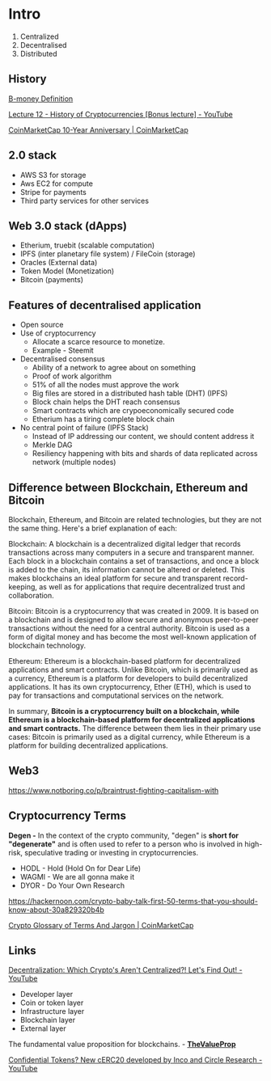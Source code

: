 # Intro

1. Centralized
2. Decentralised
3. Distributed

## History

[B-money Definition](https://www.investopedia.com/terms/b/bmoney.asp)

[Lecture 12 - History of Cryptocurrencies [Bonus lecture] - YouTube](https://www.youtube.com/watch?v=1VYs_zZsorU)

[CoinMarketCap 10-Year Anniversary | CoinMarketCap](https://coinmarketcap.com/events/cmc-10y-ann/)

## 2.0 stack

- AWS S3 for storage
- Aws EC2 for compute
- Stripe for payments
- Third party services for other services

## Web 3.0 stack (dApps)

- Etherium, truebit (scalable computation)
- IPFS (inter planetary file system) / FileCoin (storage)
- Oracles (External data)
- Token Model (Monetization)
- Bitcoin (payments)

## Features of decentralised application

- Open source
- Use of cryptocurrency
    - Allocate a scarce resource to monetize.
    - Example - Steemit
- Decentralised consensus
    - Ability of a network to agree about on something
    - Proof of work algorithm
    - 51% of all the nodes must approve the work
    - Big files are stored in a distributed hash table (DHT) (IPFS)
    - Block chain helps the DHT reach consensus
    - Smart contracts which are crypoeconomically secured code
    - Etherium has a tiring complete block chain
- No central point of failure (IPFS Stack)
    - Instead of IP addressing our content, we should content address it
    - Merkle DAG
    - Resiliency happening with bits and shards of data replicated across network (multiple nodes)

## Difference between Blockchain, Ethereum and Bitcoin

Blockchain, Ethereum, and Bitcoin are related technologies, but they are not the same thing. Here's a brief explanation of each:

Blockchain: A blockchain is a decentralized digital ledger that records transactions across many computers in a secure and transparent manner. Each block in a blockchain contains a set of transactions, and once a block is added to the chain, its information cannot be altered or deleted. This makes blockchains an ideal platform for secure and transparent record-keeping, as well as for applications that require decentralized trust and collaboration.

Bitcoin: Bitcoin is a cryptocurrency that was created in 2009. It is based on a blockchain and is designed to allow secure and anonymous peer-to-peer transactions without the need for a central authority. Bitcoin is used as a form of digital money and has become the most well-known application of blockchain technology.

Ethereum: Ethereum is a blockchain-based platform for decentralized applications and smart contracts. Unlike Bitcoin, which is primarily used as a currency, Ethereum is a platform for developers to build decentralized applications. It has its own cryptocurrency, Ether (ETH), which is used to pay for transactions and computational services on the network.

In summary, **Bitcoin is a cryptocurrency built on a blockchain, while Ethereum is a blockchain-based platform for decentralized applications and smart contracts.** The difference between them lies in their primary use cases: Bitcoin is primarily used as a digital currency, while Ethereum is a platform for building decentralized applications.

## Web3

https://www.notboring.co/p/braintrust-fighting-capitalism-with

## Cryptocurrency Terms

**Degen -** In the context of the crypto community, "degen" is **short for "degenerate"** and is often used to refer to a person who is involved in high-risk, speculative trading or investing in cryptocurrencies.

- HODL - Hold (Hold On for Dear Life)
- WAGMI - We are all gonna make it
- DYOR - Do Your Own Research

https://hackernoon.com/crypto-baby-talk-first-50-terms-that-you-should-know-about-30a829320b4b

[Crypto Glossary of Terms And Jargon | CoinMarketCap](https://coinmarketcap.com/alexandria/glossary)

## Links

[Decentralization: Which Crypto's Aren't Centralized?! Let's Find Out! - YouTube](https://www.youtube.com/watch?v=9ybYhv_VFaE)

- Developer layer
- Coin or token layer
- Infrastructure layer
- Blockchain layer
- External layer

The fundamental value proposition for blockchains. - [**TheValueProp**](https://thevalueprop.io/)

[Confidential Tokens? New cERC20 developed by Inco and Circle Research - YouTube](https://www.youtube.com/watch?v=soIXZNmKO28)
